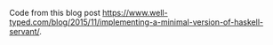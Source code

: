 Code from this blog post https://www.well-typed.com/blog/2015/11/implementing-a-minimal-version-of-haskell-servant/.
